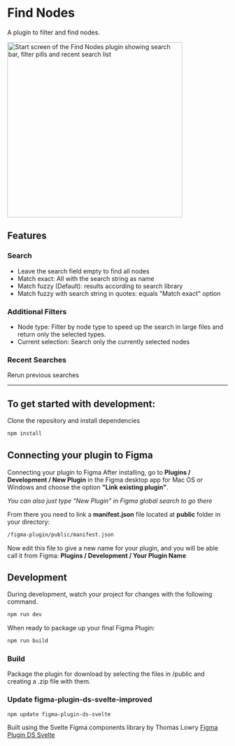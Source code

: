 # Find Nodes

A plugin to filter and find nodes.

<img alt="Start screen of the Find Nodes plugin showing search bar, filter pills and recent search list" src="https://user-images.githubusercontent.com/24393597/186773303-0f1f2740-6faf-4862-9a40-12a3449bd4d8.jpg" height="400px">

## Features

### Search

-   Leave the search field empty to find all nodes
-   Match exact: All with the search string as name
-   Match fuzzy (Default): results according to search library
-   Match fuzzy with search string in quotes: equals "Match exact" option

### Additional Filters

-   Node type: Filter by node type to speed up the search in large files and return only the selected types.
-   Current selection: Search only the currently selected nodes

### Recent Searches

Rerun previous searches

---

## To get started with development:

Clone the repository and install dependencies

```bash
npm install
```

## Connecting your plugin to Figma

Connecting your plugin to Figma
After installing, go to **Plugins / Development / New Plugin** in the Figma desktop app for Mac OS or Windows and choose the option **"Link existing plugin"**.

_You can also just type "New Plugin" in Figma global search to go there_

From there you need to link a **manifest.json** file located at **public** folder in your directory:

```bash
/figma-plugin/public/manifest.json
```

Now edit this file to give a new name for your plugin, and you will be able call it from Figma: **Plugins / Development / Your Plugin Name**

## Development

During development, watch your project for changes with the following command.

```bash
npm run dev
```

When ready to package up your final Figma Plugin:

```bash
npm run build
```

### Build

Package the plugin for download by selecting the files in /public and creating a .zip file with them.

### Update figma-plugin-ds-svelte-improved

`npm update figma-plugin-ds-svelte`

Built using the Svelte Figma components library by Thomas Lowry [Figma Plugin DS Svelte](https://github.com/thomas-lowry/figma-plugin-ds-svelte)
